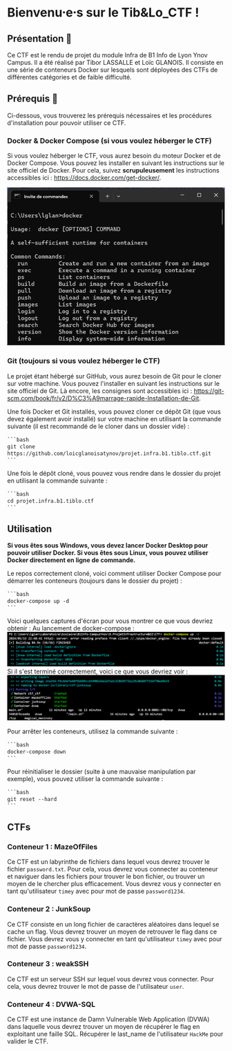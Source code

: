 # Bienvenu⸱e⸱s sur le Tib&Lo_CTF !

## Présentation 💬

Ce CTF est le rendu de projet du module Infra de B1 Info de Lyon Ynov Campus. Il a été réalisé par Tibor LASSALLE et Loïc GLANOIS. Il consiste en une série de conteneurs Docker sur lesquels sont déployées des CTFs de différentes catégories et de faible difficulté.

## Prérequis 👷

Ci-dessous, vous trouverez les prérequis nécessaires et les procédures d'installation pour pouvoir utiliser ce CTF.

### Docker & Docker Compose (si vous voulez héberger le CTF)

Si vous voulez héberger le CTF, vous aurez besoin du moteur Docker et de Docker Compose. Vous pouvez les installer en suivant les instructions sur le site officiel de Docker. Pour cela, suivez **scrupuleusement** les instructions accessibles ici : https://docs.docker.com/get-docker/.

<img src="resources/docker-cmd.png" alt="Docker sur cmd" />

### Git (toujours si vous voulez héberger le CTF)

Le projet étant hébergé sur GitHub, vous aurez besoin de Git pour le cloner sur votre machine. Vous pouvez l'installer en suivant les instructions sur le site officiel de Git. Là encore, les consignes sont accessibles ici : https://git-scm.com/book/fr/v2/D%C3%A9marrage-rapide-Installation-de-Git.

Une fois Docker et Git installés, vous pouvez cloner ce dépôt Git (que vous devez également avoir installé) sur votre machine en utilisant la commande suivante (il est recommandé de le cloner dans un dossier vide) :
    
    ```bash
    git clone https://github.com/loicglanoisatynov/projet.infra.b1.tiblo.ctf.git
    ```

Une fois le dépôt cloné, vous pouvez vous rendre dans le dossier du projet en utilisant la commande suivante :

    ```bash
    cd projet.infra.b1.tiblo.ctf
    ```

## Utilisation

**Si vous êtes sous Windows, vous devez lancer Docker Desktop pour pouvoir utiliser Docker. Si vous êtes sous Linux, vous pouvez utiliser Docker directement en ligne de commande.**

Le repos correctement cloné, voici comment utiliser Docker Compose pour démarrer les conteneurs (toujours dans le dossier du projet) : 

    ```bash
    docker-compose up -d
    ```

Voici quelques captures d'écran pour vous montrer ce que vous devriez obtenir :
Au lancement de docker-compose :
<img src="resources/docker-compose-launched.png" alt="Que voilà un docker-compose bien lancé !" />
Si il s'est terminé correctement, voici ce que vous devriez voir :
<img src="resources/docker-compose-finished.png" alt="Que voilà un docker-compose bien terminé !" />

Pour arrêter les conteneurs, utilisez la commande suivante :

    ```bash
    docker-compose down
    ```

Pour réinitialiser le dossier (suite à une mauvaise manipulation par exemple), vous pouvez utiliser la commande suivante :

    ```bash
    git reset --hard
    ```

## CTFs

### Conteneur 1 : MazeOfFiles

Ce CTF est un labyrinthe de fichiers dans lequel vous devrez trouver le fichier `password.txt`. Pour cela, vous devrez vous connecter au conteneur et naviguer dans les fichiers pour trouver le bon fichier, ou trouver un moyen de le chercher plus efficacement. Vous devrez vous y connecter en tant qu'utilisateur `timey` avec pour mot de passe `password1234`.

### Conteneur 2 : JunkSoup

Ce CTF consiste en un long fichier de caractères aléatoires dans lequel se cache un flag. Vous devrez trouver un moyen de retrouver le flag dans ce fichier. Vous devrez vous y connecter en tant qu'utilisateur `timey` avec pour mot de passe `password1234`.

### Conteneur 3 : weakSSH

Ce CTF est un serveur SSH sur lequel vous devrez vous connecter. Pour cela, vous devrez trouver le mot de passe de l'utilisateur `user`.

### Conteneur 4 : DVWA-SQL

Ce CTF est une instance de Damn Vulnerable Web Application (DVWA) dans laquelle vous devrez trouver un moyen de récupérer le flag en exploitant une faille SQL. Récupérer le last_name de l'utilisateur `HackMe` pour valider le CTF.